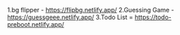 1.bg flipper - https://flipbg.netlify.app/
2.Guessing Game - https://guessgeee.netlify.app/
3.Todo List = https://todo-preboot.netlify.app/

